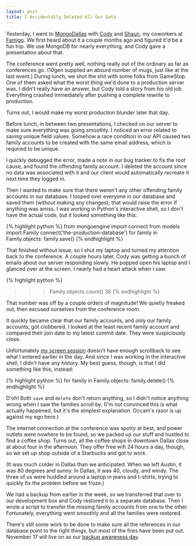 ```yaml
---
layout: post
title: I Accidentally Deleted All Our Data
---
```


Yesterday, I went to [MongoDallas][1] with [Cody][2] and [Shaun][3],
my coworkers at [Famigo][4]. We first heard about it a couple months
ago and figured it'd be a fun trip. We use MongoDB for nearly
everything, and Cody gave a presentation about that.

The conference went pretty well, nothing really out of the ordinary
as far as conferences go. (10gen supplied an absurd number of mugs,
just like at the last event.) During lunch, we shot the shit with
some folks from GameStop. One of them asked what the worst thing
we'd done to a production server was. I didn't really have an answer,
but Cody told a story from his old job. Everything crashed immediately
after pushing a complete rewrite to production.

Turns out, I would make my worst production blunder later that day.

Before lunch, in between two presentations, I checked on our server
to make sure everything was going smoothly. I noticed an error
related to saving unique field values. Somehow a race condition in
our API caused two family accounts to be created with the same email
address, which is required to be unique.

I quickly debugged the error, made a note in our bug tracker to fix
the root cause, and found the offending family account. I deleted
the account since no data was associated with it and our client
would automatically recreate it next time they logged in.

Then I wanted to make sure that there weren't any other offending
family accounts in our database. I looped over everyone in our
database and saved them (without making any changes); that would
raise the error if anything was amiss. I was working in Python's
interactive shell, so I don't have the actual code, but it looked
something like this:

{% highlight python %}
from mongoengine import connect
from models import Family
connect('the-production-database')
for family in Family.objects:
    family.save()
{% endhighlight %}

That finished without issue, so I shut my laptop and turned my
attention back to the conference. A couple hours later, Cody was
getting a bunch of emails about our server responding slowly. He
popped open his laptop and I glanced over at the screen. I nearly
had a heart attack when I saw:

{% highlight python %}
>>> Family.objects.count()
38
{% endhighlight %}

That number was off by a couple orders of magnitude! We quietly
freaked out, then excused ourselves from the conference room.

It quickly became clear that our family accounts, and only our
family accounts, got clobbered. I looked at the least recent family
account and compared their join date to my latest commit date. They
were suspiciously close.

Unfortunately [my screen session][5] doesn't have enough scrollback
to see what I entered earlier in the day. And since I was working
in the interactive shell, I didn't have any history. My best guess,
though, is that I did something like this, instead:

{% highlight python %}
for family in Family.objects:
    family.delete()
{% endhighlight %}

D'oh! Both `save` and `delete` don't return anything, so I didn't
notice anything wrong when I saw the families scroll by. (I'm not
convinced this is what actually happened, but it's the simplest
explanation. Occam's razor is up against my ego here.)

The internet connection at the conference was spotty at best, and
power outlets were nowhere to be found, so we packed up our stuff
and hustled to find a coffee shop. Turns out, all the coffee shops
in downtown Dallas close at about four in the afternoon. They offer
free wifi 24 hours a day, though, so we set up shop outside of a
Starbucks and got to work.

(It was much colder in Dallas than we anticipated. When we left
Austin, it was 80 degrees and sunny. In Dallas, it was 40, cloudy,
and windy. The three of us were huddled around a laptop in jeans
and t-shirts, trying to quickly fix the problem before we froze.)

We had a backup from earlier in the week, so we transferred that
over to our development box and Cody restored it to a separate
database. Then I wrote a script to transfer the missing family
accounts from one to the other. Fortunately, everything went smoothly
and all the families were restored.

There's still some work to be done to make sure all the references
in our database point to the right things, but most of the fires
have been put out. November 17 will live on as our [backup awareness
day][6].

[1]: http://www.10gen.com/events/mongo-dallas-2011
[2]: http://www.codypowell.com/
[3]: https://twitter.com/shaundubs
[4]: http://www.famigo.com/
[5]: /2011/10/27/be-productive-use-screen/
[6]: http://www.codinghorror.com/blog/2009/12/international-backup-awareness-day.html

